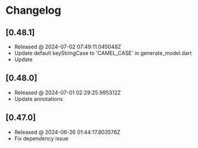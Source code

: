 # Changelog

## [0.48.1]

- Released @ 2024-07-02 07:49:11.045048Z
- Update default keyStringCase to 'CAMEL_CASE' in generate_model.dart
- Update

## [0.48.0]

- Released @ 2024-07-01 02:29:25.995312Z
- Update annotations

## [0.47.0]

- Released @ 2024-06-26 01:44:17.803576Z
- Fix dependency issue
